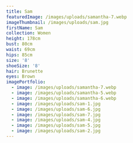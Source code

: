 ```yaml
---
title: Sam
featuredImage: /images/uploads/samantha-7.webp
imageThumbnail: /images/uploads/sam.jpg
firstName: Sam
collection: Women
height: 178cm
bust: 80cm
waist: 69cm
hips: 85cm
size: '8'
shoeSize: '8'
hair: Brunette
eyes: Brown
imagePortfolio:
  - image: /images/uploads/samantha-7.webp
  - image: /images/uploads/samantha-5.webp
  - image: /images/uploads/samantha-6.webp
  - image: /images/uploads/sam-1.jpg
  - image: /images/uploads/sam-6.jpg
  - image: /images/uploads/sam-7.jpg
  - image: /images/uploads/sam-4.jpg
  - image: /images/uploads/sam-5.jpg
  - image: /images/uploads/sam-2.jpg
---
```


